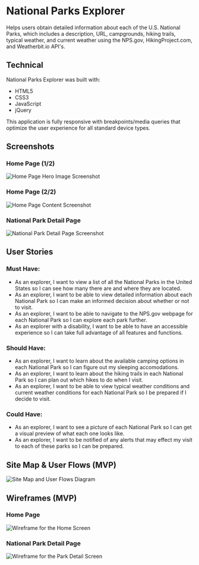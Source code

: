 # National Parks Explorer
Helps users obtain detailed information about each of the U.S. National Parks, which includes a description, URL, campgrounds, hiking trails, typical weather, and current weather using the NPS.gov, HikingProject.com, and Weatherbit.io API's.

## Technical

National Parks Explorer was built with:

- HTML5
- CSS3
- JavaScript
- jQuery

This application is fully responsive with breakpoints/media queries that optimize the user experience for all standard device types.

## Screenshots
### Home Page (1/2)
![Home Page Hero Image Screenshot](https://imgur.com/o8EOZEN.png)

### Home Page (2/2)
![Home Page Content Screenshot](https://imgur.com/JYn1NUy.png)

### National Park Detail Page
![National Park Detail Page Screenshot](https://imgur.com/Zbq5ISh.png)

## User Stories
### Must Have:
- As an explorer, I want to view a list of all the National Parks in the United States so I can see how many there are and where they are located.
- As an explorer, I want to be able to view detailed information about each National Park so I can make an informed decision about whether or not to visit.
- As an explorer, I want to be able to navigate to the NPS.gov webpage for each National Park so I can explore each park further.
- As an explorer with a disability, I want to be able to have an accessible experience so I can take full advantage of all features and functions.
### Should Have:
- As an explorer, I want to learn about the available camping options in each National Park so I can figure out my sleeping accomodations.
- As an explorer, I want to learn about the hiking trails in each National Park so I can plan out which hikes to do when I visit.
- As an explorer, I want to be able to view typical weather conditions and current weather conditions for each National Park so I be prepared if I decide to visit.
### Could Have:
- As an explorer, I want to see a picture of each National Park so I can get a visual preview of what each one looks like. 
- As an explorer, I want to be notified of any alerts that may effect my visit to each of these parks so I can be prepared. 

## Site Map & User Flows (MVP)
![Site Map and User Flows Diagram](https://imgur.com/2RwjTt3.png)

## Wireframes (MVP)
### Home Page
![Wireframe for the Home Screen](https://imgur.com/8tWegnB.png)

### National Park Detail Page
![Wireframe for the Park Detail Screen](https://imgur.com/H3zEk3E.png)

